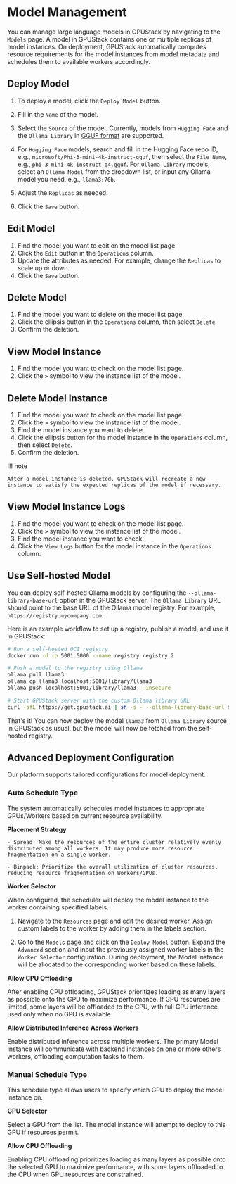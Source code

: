 # Model Management

You can manage large language models in GPUStack by navigating to the `Models` page. A model in GPUStack contains one or multiple replicas of model instances. On deployment, GPUStack automatically computes resource requirements for the model instances from model metadata and schedules them to available workers accordingly.

## Deploy Model

1. To deploy a model, click the `Deploy Model` button.

2. Fill in the `Name` of the model.

3. Select the `Source` of the model. Currently, models from `Hugging Face` and the `Ollama Library` in [GGUF format](https://github.com/ggerganov/ggml/blob/master/docs/gguf.md) are supported.

4. For `Hugging Face` models, search and fill in the Hugging Face repo ID, e.g., `microsoft/Phi-3-mini-4k-instruct-gguf`, then select the `File Name`, e.g., `phi-3-mini-4k-instruct-q4.gguf`. For `Ollama Library` models, select an `Ollama Model` from the dropdown list, or input any Ollama model you need, e.g., `llama3:70b`.

5. Adjust the `Replicas` as needed.

6. Click the `Save` button.

## Edit Model

1. Find the model you want to edit on the model list page.
2. Click the `Edit` button in the `Operations` column.
3. Update the attributes as needed. For example, change the `Replicas` to scale up or down.
4. Click the `Save` button.

## Delete Model

1. Find the model you want to delete on the model list page.
2. Click the ellipsis button in the `Operations` column, then select `Delete`.
3. Confirm the deletion.

## View Model Instance

1. Find the model you want to check on the model list page.
2. Click the `>` symbol to view the instance list of the model.

## Delete Model Instance

1. Find the model you want to check on the model list page.
2. Click the `>` symbol to view the instance list of the model.
3. Find the model instance you want to delete.
4. Click the ellipsis button for the model instance in the `Operations` column, then select `Delete`.
5. Confirm the deletion.

!!! note

    After a model instance is deleted, GPUStack will recreate a new instance to satisfy the expected replicas of the model if necessary.

## View Model Instance Logs

1. Find the model you want to check on the model list page.
2. Click the `>` symbol to view the instance list of the model.
3. Find the model instance you want to check.
4. Click the `View Logs` button for the model instance in the `Operations` column.

## Use Self-hosted Model

You can deploy self-hosted Ollama models by configuring the `--ollama-library-base-url` option in the GPUStack server. The `Ollama Library` URL should point to the base URL of the Ollama model registry. For example, `https://registry.mycompany.com`.

Here is an example workflow to set up a registry, publish a model, and use it in GPUStack:

```bash
# Run a self-hosted OCI registry
docker run -d -p 5001:5000 --name registry registry:2

# Push a model to the registry using Ollama
ollama pull llama3
ollama cp llama3 localhost:5001/library/llama3
ollama push localhost:5001/library/llama3 --insecure

# Start GPUStack server with the custom Ollama library URL
curl -sfL https://get.gpustack.ai | sh -s - --ollama-library-base-url http://localhost:5001
```

That's it! You can now deploy the model `llama3` from `Ollama Library` source in GPUStack as usual, but the model will now be fetched from the self-hosted registry.

## Advanced Deployment Configuration

Our platform supports tailored configurations for model deployment.

### Auto Schedule Type

The system automatically schedules model instances to appropriate GPUs/Workers based on current resource availability.

**Placement Strategy**

    - Spread: Make the resources of the entire cluster relatively evenly distributed among all workers. It may produce more resource fragmentation on a single worker.

    - Binpack: Prioritize the overall utilization of cluster resources, reducing resource fragmentation on Workers/GPUs.

**Worker Selector**

When configured, the scheduler will deploy the model instance to the worker containing specified labels.

1. Navigate to the `Resources` page and edit the desired worker. Assign custom labels to the worker by adding them in the labels section.

2. Go to the `Models` page and click on the `Deploy Model` button. Expand the `Advanced` section and input the previously assigned worker labels in the `Worker Selector` configuration. During deployment, the Model Instance will be allocated to the corresponding worker based on these labels.

**Allow CPU Offloading**

After enabling CPU offloading, GPUStack prioritizes loading as many layers as possible onto the GPU to maximize performance. If GPU resources are limited, some layers will be offloaded to the CPU, with full CPU inference used only when no GPU is available.

**Allow Distributed Inference Across Workers**

Enable distributed inference across multiple workers. The primary Model Instance will communicate with backend instances on one or more others workers, offloading computation tasks to them.

### Manual Schedule Type

This schedule type allows users to specify which GPU to deploy the model instance on.

**GPU Selector**

Select a GPU from the list. The model instance will attempt to deploy to this GPU if resources permit.

**Allow CPU Offloading**

Enabling CPU offloading prioritizes loading as many layers as possible onto the selected GPU to maximize performance, with some layers offloaded to the CPU when GPU resources are constrained.
